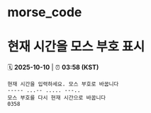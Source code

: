 # morse_code
# 현재 시간을 모스 부호 표시
<!-- MORSE_TIME_START -->
🗓️ **2025-10-10** | ⏰ **03:58 (KST)**

```
현재 시간을 입력하세요. 모스 부호로 바꿉니다
----- ...-- ..... ---..
모스 부호를 다시 현재 시간으로 바꿉니다
0358
```
<!-- MORSE_TIME_END -->
